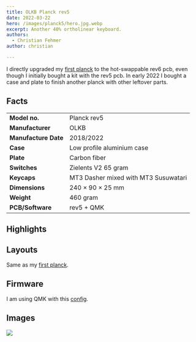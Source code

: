 ```yaml
---
title: OLKB Planck rev5
date: 2022-03-22
hero: /images/planck5/hero.jpg.webp
excerpt: Another 40% ortholinear keyboard.
authors:
  - Christian Fehmer
author: christian

---
```


I directly upgraded my [first planck](/post/2020-04-05-planck/) to the hot-swappable rev6 pcb, even though I initially bought a kit with the rev5 pcb. In early 2022 I bought a case and plate to finish another planck with other leftover parts.

## Facts 

| | |
|---------------------|-----------------------------------------------------------------------------------------------|
| **Model no.** | Planck rev5 |
| **Manufacturer** | OLKB |
| **Manufacture Date** | 2018/2022 |
| **Case** | Low profile aluminium case |
| **Plate** | Carbon fiber |
| **Switches** | Zielents V2 65 gram |
| **Keycaps** | MT3 Dasher mixed with MT3 Susuwatari |
| **Dimensions** | 240 × 90 × 25 mm |
| **Weight** | 460 gram |
| **PCB/Software** | rev5 + QMK |


## Highlights


## Layouts

Same as my [first planck](/post/2020-04-05-planck/).

## Firmware

I am using QMK with this [config](https://github.com/fehmer/qmk_firmware/tree/fehmer/keyboards/planck/keymaps/fehmer).

## Images


<div class="Image__Large">
  <img src="/images/planck5/1.jpg.webp"  />
</div>

